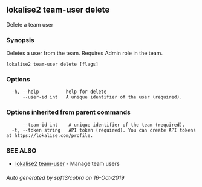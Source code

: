 ## lokalise2 team-user delete

Delete a team user

### Synopsis

Deletes a user from the team. Requires Admin role in the team.

```
lokalise2 team-user delete [flags]
```

### Options

```
  -h, --help          help for delete
      --user-id int   A unique identifier of the user (required).
```

### Options inherited from parent commands

```
      --team-id int    A unique identifier of the team (required).
  -t, --token string   API token (required). You can create API tokens at https://lokalise.com/profile.
```

### SEE ALSO

* [lokalise2 team-user](lokalise2_team-user.md)	 - Manage team users

###### Auto generated by spf13/cobra on 16-Oct-2019
